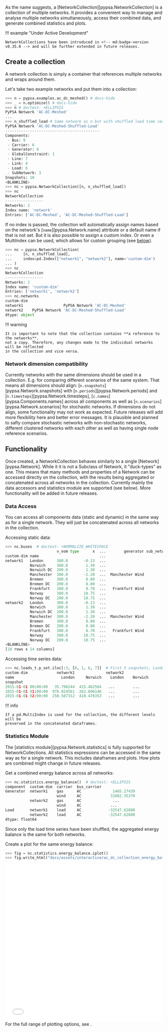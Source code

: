 <!--
SPDX-FileCopyrightText: PyPSA Contributors

SPDX-License-Identifier: CC-BY-4.0
-->

As the name suggests, a [NetworkCollection][pypsa.NetworkCollection] is a collection of 
multiple networks. It provides a convenient way to manage and analyse multiple networks 
simultaneously, access their combined data, and generate combined statistics and plots.

!!! example "Under Active Development"

    NetworkCollections have been introduced in <!-- md:badge-version v0.35.0 --> and will be further extended in future releases.

## Create a collection
A network collection is simply a container that references multiple networks and wraps 
around them. 

Let's take two example networks and put them into a collection:

``` py
>>> n = pypsa.examples.ac_dc_meshed() # docs-hide
>>> _ = n.optimize() # docs-hide
>>> n # doctest: +ELLIPSIS
PyPSA Network 'AC-DC-Meshed'
...
>>> n_shuffled_load # Same network as n but with shuffled load time series
PyPSA Network 'AC-DC-Meshed-Shuffled-Load'
------------------------------------------
Components:
 - Bus: 9
 - Carrier: 6
 - Generator: 6
 - GlobalConstraint: 1
 - Line: 7
 - Link: 4
 - Load: 6
 - SubNetwork: 3
Snapshots: 10
<BLANKLINE>
>>> nc = pypsa.NetworkCollection([n, n_shuffled_load])
>>> nc
NetworkCollection
-----------------
Networks: 2
Index name: 'network'
Entries: ['AC-DC-Meshed', 'AC-DC-Meshed-Shuffled-Load']
```

If no index is passed, the collection will automatically assign names based on the 
network's [`name`][pypsa.Network.name] attribute or a default name if that is not set. 
But it is also possible to assign a custom index. Or even a MultiIndex can be used, which 
allows for custom grouping (see [below](#functionality)). 

``` py
>>> nc = pypsa.NetworkCollection(
...     [n, n_shuffled_load],
...     index=pd.Index(["network1", "network2"], name='custom-dim')
... )
>>> nc
NetworkCollection
-----------------
Networks: 2
Index name: 'custom-dim'
Entries: ['network1', 'network2']
>>> nc.networks
custom-dim
network1                  PyPSA Network 'AC-DC-Meshed'
network2    PyPSA Network 'AC-DC-Meshed-Shuffled-Load'
dtype: object
```

!!! warning

    It is important to note that the collection contains **a reference to the networks**, 
    not a copy. Therefore, any changes made to the individual networks will be reflected 
    in the collection and vice versa.

### Network dimension compatibility
Currently networks with the same dimensions should be used in a collection. E.g. for 
comparing different scenarios of the same system. That means all dimensions should align: 
[`n.snapshots`][pypsa.Network.snapshots] with [`n.periods`][pypsa.Network.periods] and 
[`n.timesteps`][pypsa.Network.timesteps], [`c.names`][pypsa.Components.names] 
across all components as well as [`n.scenarios`][pypsa.Network.scenarios] for stochastic 
networks. If dimensions do not align, some functionality may not work as expected. 
Future releases will add more flexibility here and better error messages. It is 
plausible and planned to safly compare stochastic networks with non-stochastic networks, 
different clustered networks with each other as well as having single node reference 
scenarios.

## Functionality
Once created, a NetworkCollection behaves similarly to a single [Network][pypsa.Network]. 
While it it is not a Subclass of Network, it "duck-types" as one. This means that 
many methods and properties of a Network can be accessed directly on the collection, 
with the results being aggregated or concatenated across all networks in the collection. 
Currently mainly the data accessors and statistics module are supported (see below). 
More functionality will be added in future releases.

### Data Access
You can access all components data (static and dynamic) in the same way as for a single 
network. They will just be concatenated across all networks in the collection.

Accessing static data:
``` py
>>> nc.buses  # doctest: +NORMALIZE_WHITESPACE
                       v_nom type      x  ...        generator sub_network country
custom-dim name                           ...
network1   London      380.0       -0.13  ...                            0      UK
           Norwich     380.0        1.30  ...                            0      UK
           Norwich DC  200.0        1.30  ...                            1      UK
           Manchester  380.0       -2.20  ...  Manchester Wind           0      UK
           Bremen      380.0        8.80  ...                            2      DE
           Bremen DC   200.0        8.80  ...                            1      DE
           Frankfurt   380.0        8.70  ...   Frankfurt Wind           2      DE
           Norway      380.0       10.75  ...                            3      NO
           Norway DC   200.0       10.75  ...                            1      NO
network2   London      380.0       -0.13  ...                            0      UK
           Norwich     380.0        1.30  ...                            0      UK
           Norwich DC  200.0        1.30  ...                            1      UK
           Manchester  380.0       -2.20  ...  Manchester Wind           0      UK
           Bremen      380.0        8.80  ...                            2      DE
           Bremen DC   200.0        8.80  ...                            1      DE
           Frankfurt   380.0        8.70  ...   Frankfurt Wind           2      DE
           Norway      380.0       10.75  ...                            3      NO
           Norway DC   200.0       10.75  ...                            1      NO
<BLANKLINE>
[18 rows x 14 columns]
```

Accessing time series data:
``` py
>>> nc.loads_t.p_set.iloc[:3, [0, 1, 6, 7]]  # First 3 snapshots, London and Norwich from each network  # doctest: +ELLIPSIS
custom-dim             network1              network2
name                     London     Norwich    London    Norwich
snapshot
2015-01-01 00:00:00   35.796244  415.462564   ...        ...
2015-01-01 01:00:00  976.824561  262.606146   ...        ...
2015-01-01 02:00:00  250.587312  418.476353   ...        ...
```

!!! info

    If a pd.MultiIndex is used for the collection, the different levels will be 
    preserved in the concatenated dataframes.

### Statistics Module

The [statistics module][pypsa.Network.statistics] is fully supported for 
NetworkCollections. All statistics expressions can be accessed in the same way as for 
a single network. This includes dataframes and plots. How plots are combined might
change in future releases.

Get a combined energy balance across all networks:
``` py
>>> nc.statistics.energy_balance()  # doctest: +ELLIPSIS
component  custom-dim  carrier  bus_carrier
Generator  network1    gas      AC              1465.27439
                       wind     AC             31082.35370
           network2    gas      AC              ...
                       wind     AC             ...
Load       network1    load     AC            -32547.62808
           network2    load     AC            -32547.62808
dtype: float64
```
Since only the load time series have been shuffled, the aggregated energy balance is
the same for both networks.

Create a plot for the same energy balance:
``` py
>>> fig = nc.statistics.energy_balance.iplot()
>>> fig.write_html("docs/assets/interactive/ac_dc_collection_energy_balance_iplot.html") # docs-hide    
```
<div style="width: 100%; height: 500px;">
    <iframe src="../../assets/interactive/ac_dc_collection_energy_balance_iplot.html" 
            width="100%" height="100%" frameborder="0" style="border: 0px solid #ccc;">
    </iframe>
</div>
For the full range of plotting options, see <!-- md:guide plotting/charts.md -->.

